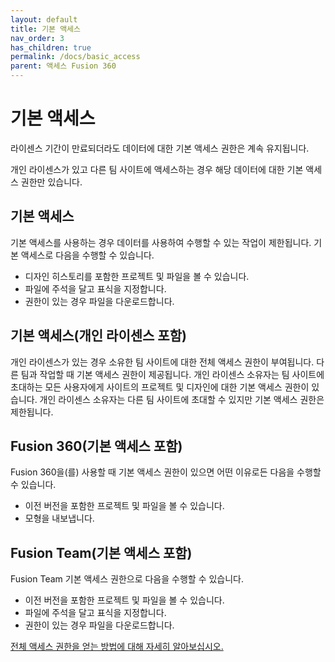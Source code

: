 ```yaml
---
layout: default
title: 기본 액세스
nav_order: 3
has_children: true
permalink: /docs/basic_access
parent: 액세스 Fusion 360
---
```

# 기본 액세스
라이센스 기간이 만료되더라도 데이터에 대한 기본 액세스 권한은 계속 유지됩니다.

개인 라이센스가 있고 다른 팀 사이트에 액세스하는 경우 해당 데이터에 대한 기본 액세스 권한만 있습니다.

## 기본 액세스
기본 액세스를 사용하는 경우 데이터를 사용하여 수행할 수 있는 작업이 제한됩니다. 기본 액세스로 다음을 수행할 수 있습니다.

* 디자인 히스토리를 포함한 프로젝트 및 파일을 볼 수 있습니다.
* 파일에 주석을 달고 표식을 지정합니다.
* 권한이 있는 경우 파일을 다운로드합니다.
## 기본 액세스(개인 라이센스 포함)
개인 라이센스가 있는 경우 소유한 팀 사이트에 대한 전체 액세스 권한이 부여됩니다. 다른 팀과 작업할 때 기본 액세스 권한이 제공됩니다. 개인 라이센스 소유자는 팀 사이트에 초대하는 모든 사용자에게 사이트의 프로젝트 및 디자인에 대한 기본 액세스 권한이 있습니다. 개인 라이센스 소유자는 다른 팀 사이트에 초대할 수 있지만 기본 액세스 권한은 제한됩니다.

## Fusion 360(기본 액세스 포함)
Fusion 360을(를) 사용할 때 기본 액세스 권한이 있으면 어떤 이유로든 다음을 수행할 수 있습니다.

* 이전 버전을 포함한 프로젝트 및 파일을 볼 수 있습니다.
* 모형을 내보냅니다.
## Fusion Team(기본 액세스 포함)
Fusion Team 기본 액세스 권한으로 다음을 수행할 수 있습니다.

* 이전 버전을 포함한 프로젝트 및 파일을 볼 수 있습니다.
* 파일에 주석을 달고 표식을 지정합니다.
* 권한이 있는 경우 파일을 다운로드합니다.

[전체 액세스 권한을 얻는 방법에 대해 자세히 알아보십시오.](https://www.autodesk.com/fusion-full)